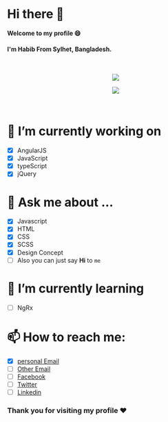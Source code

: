 # Hi there 👋
**Welcome to my profile 😄**
#### I'm Habib From Sylhet, Bangladesh.
<br>

<p align="center">
<a href="https://github.com/devhabib">
<img src="https://github-readme-stats.vercel.app/api/top-langs/?username=devhabib&layout=compact&cache_seconds=3200"/>
</a>
</p>


<p align="center">
<a href="https://github.com/devhabib">
<img src="https://github-readme-stats.vercel.app/api?username=devhabib&show_icons=true&count_private=true&include_all_commits=true&cache_seconds=3200"/>
</a>
</p>
<br>

# 🔭 I’m currently working on 
- [x] AngularJS
- [x] JavaScript
- [x] typeScript
- [x] jQuery

# 💬 Ask me about ...
- [x] Javascript
- [x] HTML
- [x] CSS
- [x] SCSS
- [x] Design Concept
- [ ] Also you can just say **Hi** to ```me ```

# 🌱 I’m currently learning
- [ ] NgRx

# 📫 How to reach me:
- [x] [personal Email](contact@devhabib.com)
- [ ] [Other Email](habibr152@gmail.com)
- [ ] [Facebook](https://www.facebook.com/lu.habibr)
- [ ] [Twitter](https://twitter.com/DevHabib)
- [ ] [Linkedin](https://www.linkedin.com/in/devhabib/)

### Thank you for visiting my profile ❤️